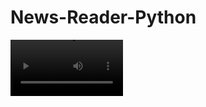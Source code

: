 # News-Reader-Python

<video src='https://www.kapwing.com/videos/626e2096dee4ac00a27d06bf' width=180/>
